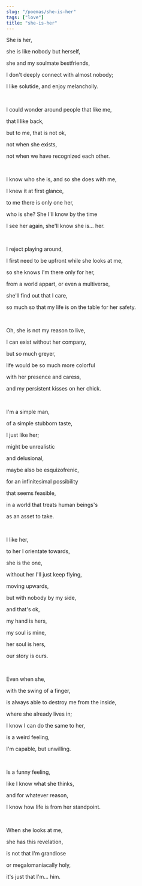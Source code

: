 ```yaml
---
slug: "/poemas/she-is-her"
tags: ["love"]
title: "she-is-her"
---
```

She is her,

she is like nobody but herself,

she and my soulmate bestfriends,

I don't deeply connect with almost nobody;

I like solutide, and enjoy melancholly.

&nbsp;

I could wonder around people that like me,

that I like back,

but to me, that is not ok,

not when she exists,

not when we have recognized each other.

&nbsp;

I know who she is, and so she does with me,

I knew it at first glance,

to me there is only one her,

who is she? She I'll know by the time

I see her again, she'll know she is... her.

&nbsp;

I reject playing around,

I first need to be upfront while she looks at me,

so she knows I'm there only for her,

from a world appart, or even a multiverse,

she'll find out that I care,

so much so that my life is on the table for her safety.

&nbsp;

Oh, she is not my reason to live,

I can exist without her company,

but so much greyer,

life would be so much more colorful

with her presence and caress,

and my persistent kisses on her chick.

&nbsp;

I'm a simple man,

of a simple stubborn taste,

I just like her;

might be unrealistic

and delusional,

maybe also be esquizofrenic,

for an infinitesimal possibility

that seems feasible,

in a world that treats human beings's

as an asset to take.

&nbsp;

I like her,

to her I orientate towards,

she is the one,

without her I'll just keep flying,

moving upwards,

but with nobody by my side,

and that's ok,

my hand is hers,

my soul is mine,

her soul is hers,

our story is ours.

&nbsp;

Even when she,

with the swing of a finger,

is always able to destroy me from the inside,

where she already lives in;

I know I can do the same to her,

is a weird feeling,

I'm capable, but unwilling.

&nbsp;

Is a funny feeling,

like I know what she thinks,

and for whatever reason,

I know how life is from her standpoint.

&nbsp;

When she looks at me,

she has this revelation,

is not that I'm grandiose

or megalomaniacally holy,

it's just that I'm... him.